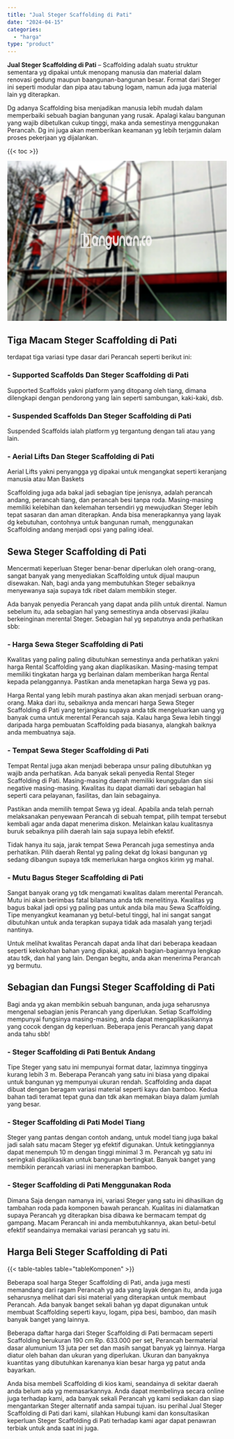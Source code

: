 ```yaml
---
title: "Jual Steger Scaffolding di Pati"
date: "2024-04-15"
categories: 
  - "harga"
type: "product"
---
```


**Jual Steger Scaffolding di Pati** – Scaffolding adalah suatu struktur sementara yg dipakai untuk menopang manusia dan material dalam renovasi gedung maupun baangunan-bangunan besar. Format dari Steger ini seperti modular dan pipa atau tabung logam, namun ada juga material lain yg diterapkan.

Dg adanya Scaffolding bisa menjadikan manusia lebih mudah dalam memperbaiki sebuah bagian bangunan yang rusak. Apalagi kalau bangunan yang wajib dibetulkan cukup tinggi, maka anda semestinya menggunakan Perancah. Dg ini juga akan memberikan keamanan yg lebih terjamin dalam proses pekerjaan yg dijalankan.

{{< toc >}}

![Jual Steger Scaffolding di Pati](/images/sewa-scaffolding-steger-07.png)

## Tiga Macam Steger Scaffolding di Pati

terdapat tiga variasi type dasar dari Perancah seperti berikut ini:

### \- Supported Scaffolds Dan Steger Scaffolding di Pati

Supported Scaffolds yakni platform yang ditopang oleh tiang, dimana dilengkapi dengan pendorong yang lain seperti sambungan, kaki-kaki, dsb.

### \- Suspended Scaffolds Dan Steger Scaffolding di Pati

Suspended Scaffolds ialah platform yg tergantung dengan tali atau yang lain.

### \- Aerial Lifts Dan Steger Scaffolding di Pati

Aerial Lifts yakni penyangga yg dipakai untuk mengangkat seperti keranjang manusia atau Man Baskets

Scaffolding juga ada bakal jadi sebagian tipe jenisnya, adalah perancah andang, perancah tiang, dan perancah besi tanpa roda. Masing-masing memiliki kelebihan dan kelemahan tersendiri yg mewujudkan Steger lebih tepat sasaran dan aman diterapkan. Anda bisa menerapkannya yang layak dg kebutuhan, contohnya untuk bangunan rumah, menggunakan Scaffolding andang menjadi opsi yang paling ideal.

## Sewa Steger Scaffolding di Pati

Mencermati keperluan Steger benar-benar diperlukan oleh orang-orang, sangat banyak yang menyediakan Scaffolding untuk dijual maupun disewakan. Nah, bagi anda yang membutuhkan Steger sebaiknya menyewanya saja supaya tdk ribet dalam membikin steger.

Ada banyak penyedia Perancah yang dapat anda pilih untuk dirental. Namun sebelum itu, ada sebagian hal yang semestinya anda observasi jikalau berkeinginan merental Steger. Sebagian hal yg sepatutnya anda perhatikan sbb:

### \- Harga Sewa Steger Scaffolding di Pati

Kwalitas yang paling paling dibutuhkan semestinya anda perhatikan yakni harga Rental Scaffolding yang akan diaplikasikan. Masing-masing tempat memiliki tingkatan harga yg berlainan dalam memberikan harga Rental kepada pelanggannya. Pastikan anda menetapkan harga Sewa yg pas.

Harga Rental yang lebih murah pastinya akan akan menjadi serbuan orang-orang. Maka dari itu, sebaiknya anda mencari harga Sewa Steger Scaffolding di Pati yang terjangkau supaya anda tdk mengeluarkan uang yg banyak cuma untuk merental Perancah saja. Kalau harga Sewa lebih tinggi daripada harga pembuatan Scaffolding pada biasanya, alangkah baiknya anda membuatnya saja.

### \- Tempat Sewa Steger Scaffolding di Pati

Tempat Rental juga akan menjadi beberapa unsur paling dibutuhkan yg wajib anda perhatikan. Ada banyak sekali penyedia Rental Steger Scaffolding di Pati. Masing-masing daerah memiliki keunggulan dan sisi negative masing-masing. Kwalitas itu dapat diamati dari sebagian hal seperti cara pelayanan, fasilitas, dan lain sebagainya.

Pastikan anda memilih tempat Sewa yg ideal. Apabila anda telah pernah melaksanakan penyewaan Perancah di sebuah tempat, pilih tempat tersebut kembali agar anda dapat menerima diskon. Melainkan kalau kualitasnya buruk sebaiknya pilih daerah lain saja supaya lebih efektif.

Tidak hanya itu saja, jarak tempat Sewa Perancah juga semestinya anda perhatikan. Pilih daerah Rental yg paling dekat dg lokasi bangunan yg sedang dibangun supaya tdk memerlukan harga ongkos kirim yg mahal.

### \- Mutu Bagus Steger Scaffolding di Pati

Sangat banyak orang yg tdk mengamati kwalitas dalam merental Perancah. Mutu ini akan berimbas fatal bilamana anda tdk menelitinya. Kwalitas yg bagus bakal jadi opsi yg paling pas untuk anda bila mau Sewa Scaffolding. Tipe menyangkut keamanan yg betul-betul tinggi, hal ini sangat sangat dibutuhkan untuk anda terapkan supaya tidak ada masalah yang terjadi nantinya.

Untuk melihat kwalitas Perancah dapat anda lihat dari beberapa keadaan seperti kekokohan bahan yang dipakai, apakah bagian-bagiannya lengkap atau tdk, dan hal yang lain. Dengan begitu, anda akan menerima Perancah yg bermutu.

## Sebagian dan Fungsi Steger Scaffolding di Pati

Bagi anda yg akan membikin sebuah bangunan, anda juga seharusnya mengenal sebagian jenis Perancah yang diperlukan. Setiap Scaffolding mempunyai fungsinya masing-masing, anda dapat mengaplikasikannya yang cocok dengan dg keperluan. Beberapa jenis Perancah yang dapat anda tahu sbb!

### \- Steger Scaffolding di Pati Bentuk Andang

Tipe Steger yang satu ini mempunyai format datar, lazimnya tingginya kurang lebih 3 m. Beberapa Perancah yang satu ini biasa yang dipakai untuk bangunan yg mempunyai ukuran rendah. Scaffolding anda dapat dibuat dengan beragam variasi material seperti kayu dan bamboo. Kedua bahan tadi teramat tepat guna dan tdk akan memakan biaya dalam jumlah yang besar.

### \- Steger Scaffolding di Pati Model Tiang

Steger yang pantas dengan contoh andang, untuk model tiang juga bakal jadi salah satu macam Steger yg efektif digunakan. Untuk ketinggiannya dapat menempuh 10 m dengan tinggi minimal 3 m. Perancah yg satu ini seringkali diaplikasikan untuk bangunan bertingkat. Banyak banget yang membikin perancah variasi ini menerapkan bamboo.

### \- Steger Scaffolding di Pati Menggunakan Roda

Dimana Saja dengan namanya ini, variasi Steger yang satu ini dihasilkan dg tambahan roda pada komponen bawah perancah. Kualitas ini dialamatkan supaya Perancah yg diterapkan bisa dibawa ke bermacam tempat dg gampang. Macam Perancah ini anda membutuhkannya, akan betul-betul efektif seandainya memakai variasi perancah yg satu ini.

## Harga Beli Steger Scaffolding di Pati

{{< table-tables table="tableKomponen" >}}

Beberapa soal harga Steger Scaffolding di Pati, anda juga mesti memandang dari ragam Perancah yg ada yang layak dengan itu, anda juga seharusnya melihat dari sisi material yang diterapkan untuk membaut Perancah. Ada banyak banget sekali bahan yg dapat digunakan untuk membuat Scaffolding seperti kayu, logam, pipa besi, bamboo, dan masih banyak banget yang lainnya.

Beberapa daftar harga dari Steger Scaffolding di Pati bermacam seperti Scaffolding berukuran 190 cm Rp. 633.000 per set, Perancah bermaterial dasar alumunium 13 juta per set dan masih sangat banyak yg lainnya. Harga diatur oleh bahan dan ukuran yang diperlukan. Ukuran dan banyaknya kuantitas yang dibutuhkan karenanya kian besar harga yg patut anda bayarkan.

Anda bisa membeli Scaffolding di kios kami, seandainya di sekitar daerah anda belum ada yg memasarkannya. Anda dapat membelinya secara online juga terhadap kami, ada banyak sekali Perancah yg kami sediakan dan siap mengantarkan Steger alternatif anda sampai tujuan. isu perihal Jual Steger Scaffolding di Pati dari kami, silahkan Hubungi kami dan konsultasikan keperluan Steger Scaffolding di Pati terhadap kami agar dapat penawran terbiak untuk anda saat ini juga.
